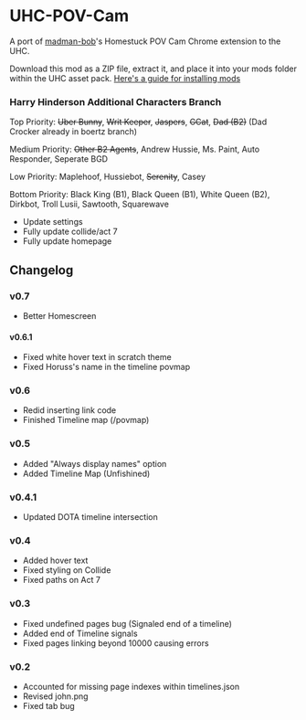 # UHC-POV-Cam

A port of [madman-bob](https://github.com/madman-bob/Homestuck-POV-Cam)'s Homestuck POV Cam Chrome extension to the UHC.

Download this mod as a ZIP file, extract it, and place it into your mods folder within the UHC asset pack. [Here's a guide for installing mods](https://github.com/Bambosh/unofficial-homestuck-collection/blob/main/MODDING.md#installing-mods)

### Harry Hinderson Additional Characters Branch

Top Priority:
~~Uber Bunny~~, ~~Writ Keeper~~, ~~Jaspers~~, ~~GCat~~, ~~Dad (B2)~~ (Dad Crocker already in boertz branch)

Medium Priority:
~~Other B2 Agents~~, Andrew Hussie, Ms. Paint, Auto Responder, Seperate BGD

Low Priority:
Maplehoof, Hussiebot, ~~Serenity~~, Casey

Bottom Priority:
Black King (B1), Black Queen (B1), White Queen (B2), Dirkbot, Troll Lusii, Sawtooth, Squarewave

- Update settings
- Fully update collide/act 7
- Fully update homepage

## Changelog

### v0.7
- Better Homescreen

#### v0.6.1
- Fixed white hover text in scratch theme
- Fixed Horuss's name in the timeline povmap

### v0.6
- Redid inserting link code
- Finished Timeline map (/povmap)

### v0.5
- Added "Always display names" option
- Added Timeline Map (Unfishined)

### v0.4.1
- Updated DOTA timeline intersection

### v0.4
- Added hover text
- Fixed styling on Collide
- Fixed paths on Act 7

### v0.3

- Fixed undefined pages bug (Signaled end of a timeline)
- Added end of Timeline signals
- Fixed pages linking beyond 10000 causing errors

### v0.2

- Accounted for missing page indexes within timelines.json
- Revised john.png
- Fixed tab bug
